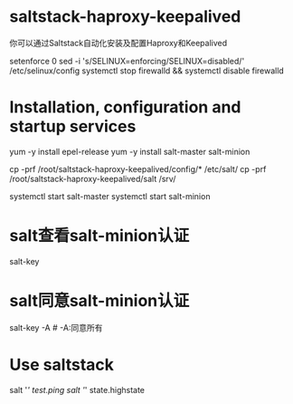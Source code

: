 # saltstack-haproxy-keepalived
你可以通过Saltstack自动化安装及配置Haproxy和Keepalived

setenforce 0
sed -i 's/SELINUX=enforcing/SELINUX=disabled/' /etc/selinux/config
systemctl stop firewalld && systemctl disable firewalld

# Installation, configuration and startup services
yum -y install epel-release
yum -y install salt-master salt-minion

cp -prf /root/saltstack-haproxy-keepalived/config/* /etc/salt/
cp -prf /root/saltstack-haproxy-keepalived/salt /srv/

systemctl start salt-master
systemctl start salt-minion

# salt查看salt-minion认证
salt-key
# salt同意salt-minion认证
salt-key -A	# -A:同意所有

# Use saltstack
salt '*' test.ping
salt '*' state.highstate

